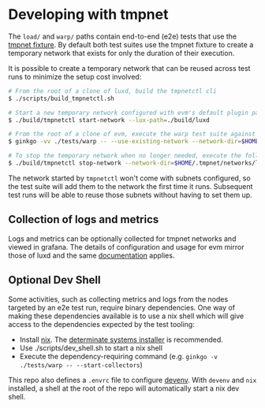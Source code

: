 # Developing with tmpnet

The `load/` and `warp/` paths contain end-to-end (e2e) tests that use
the [tmpnet
fixture](https://github.com/luxfi/node/blob/master/tests/fixture/tmpnet/README.md). By
default both test suites use the tmpnet fixture to create a temporary
network that exists for only the duration of their execution.

It is possible to create a temporary network that can be reused across
test runs to minimize the setup cost involved:

```bash
# From the root of a clone of luxd, build the tmpnetctl cli
$ ./scripts/build_tmpnetctl.sh

# Start a new temporary network configured with evm's default plugin path
$ ./build/tmpnetctl start-network --lux-path=./build/luxd

# From the root of a clone of evm, execute the warp test suite against the existing network
$ ginkgo -vv ./tests/warp -- --use-existing-network --network-dir=$HOME/.tmpnet/networks/latest

# To stop the temporary network when no longer needed, execute the following from the root of the clone of luxd
$ ./build/tmpnetctl stop-network --network-dir=$HOME/.tmpnet/networks/latest
```

The network started by `tmpnetctl` won't come with subnets configured,
so the test suite will add them to the network the first time it
runs. Subsequent test runs will be able to reuse those subnets without
having to set them up.

## Collection of logs and metrics

Logs and metrics can be optionally collected for tmpnet networks and
viewed in grafana. The details of configuration and usage for
evm mirror those of luxd and the same
[documentation](https://github.com/luxfi/node/blob/master/tests/fixture/tmpnet/README.md#Monitoring)
applies.

## Optional Dev Shell

Some activities, such as collecting metrics and logs from the nodes targeted by an e2e
test run, require binary dependencies. One way of making these dependencies available is
to use a nix shell which will give access to the dependencies expected by the test
tooling:

 - Install [nix](https://nixos.org/). The [determinate systems
   installer](https://github.com/DeterminateSystems/nix-installer?tab=readme-ov-file#install-nix)
   is recommended.
 - Use ./scripts/dev_shell.sh to start a nix shell
 - Execute the dependency-requiring command (e.g. `ginkgo -v ./tests/warp -- --start-collectors`)

This repo also defines a `.envrc` file to configure [devenv](https://direnv.net/). With `devenv`
and `nix` installed, a shell at the root of the repo will automatically start a nix dev
shell.
